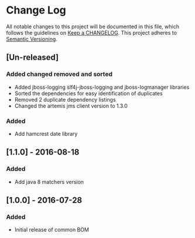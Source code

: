 # Change Log
All notable changes to this project will be documented in this file, which follows the guidelines
on [Keep a CHANGELOG](http://keepachangelog.com/). This project adheres to
[Semantic Versioning](http://semver.org/).

## [Un-released]

### Added changed removed and sorted

- Added jboss-logging slf4j-jboss-logging and jboss-logmanager libraries
- Sorted the dependencies for easy identification of duplicates
- Removed 2 duplicate dependency listings
- Changed the artemis jms client version to 1.3.0

### Added

- Add hamcrest date library


## [1.1.0] - 2016-08-18

### Added

- Add java 8 matchers version


## [1.0.0] - 2016-07-28

### Added

- Initial release of common BOM
